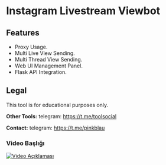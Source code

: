 # Instagram Livestream Viewbot


## Features
- Proxy Usage.
- Multi Live View Sending.
- Multi Thread View Sending.
- Web UI Management Panel.
- Flask API Integration.



## Legal
This tool is for educational purposes only.


**Other Tools:** telegram: https://t.me/toolsocial

**Contact:** telegram: https://t.me/pinkblau


### Video Başlığı

[![Video Açıklaması](https://img.youtube.com/vi/VIDEO_ID/maxresdefault.jpg)]([https://www.youtube.com/watch?v=VIDEO_ID](https://www.youtube.com/watch?v=AzoiExYcQTs&t=2s))
